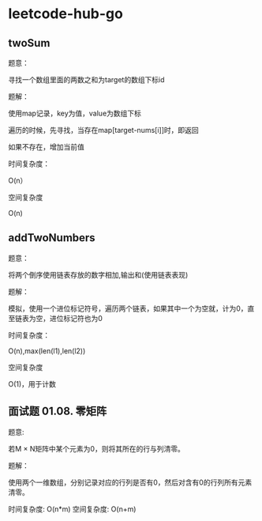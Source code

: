 # leetcode-hub-go

## twoSum

题意：

寻找一个数组里面的两数之和为target的数组下标id

题解：

使用map记录，key为值，value为数组下标

遍历的时候，先寻找，当存在map[target-nums[i]]时，即返回

如果不存在，增加当前值

时间复杂度：

O(n）

空间复杂度

O(n)

## addTwoNumbers

题意：

将两个倒序使用链表存放的数字相加,输出和(使用链表表现)

题解：

模拟，使用一个进位标记符号，遍历两个链表，如果其中一个为空就，计为0，直至链表为空，进位标记符也为0

时间复杂度：

O(n),max(len(l1),len(l2))

空间复杂度

O(1)，用于计数

## 面试题 01.08. 零矩阵

题意:

若M × N矩阵中某个元素为0，则将其所在的行与列清零。

题解：

使用两个一维数组，分别记录对应的行列是否有0，然后对含有0的行列所有元素清零。

时间复杂度:
O(n*m)
空间复杂度:
O(n+m)